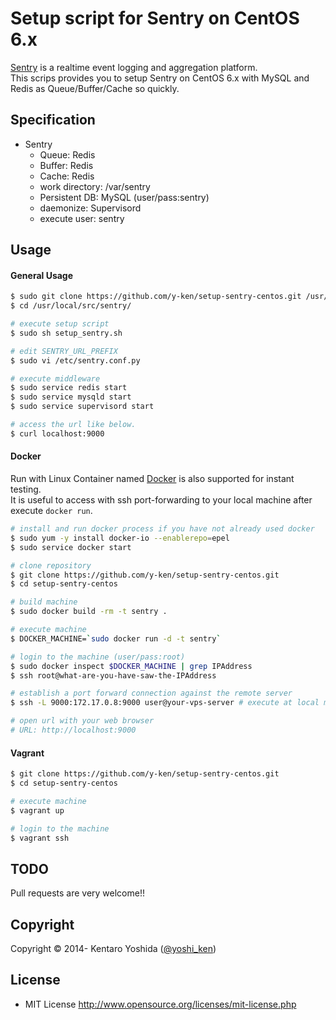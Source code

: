 # Setup script for Sentry on CentOS 6.x

[Sentry](https://getsentry.com/welcome/) is a realtime event logging and aggregation platform.<br>
This scrips provides you to setup Sentry on CentOS 6.x with MySQL and Redis as Queue/Buffer/Cache so quickly.

## Specification

* Sentry
  * Queue: Redis
  * Buffer: Redis
  * Cache: Redis
  * work directory: /var/sentry
  * Persistent DB: MySQL (user/pass:sentry)
  * daemonize: Supervisord
  * execute user: sentry

## Usage

#### General Usage

```sh
$ sudo git clone https://github.com/y-ken/setup-sentry-centos.git /usr/local/src/sentry/
$ cd /usr/local/src/sentry/

# execute setup script
$ sudo sh setup_sentry.sh

# edit SENTRY_URL_PREFIX
$ sudo vi /etc/sentry.conf.py

# execute middleware
$ sudo service redis start
$ sudo service mysqld start
$ sudo service supervisord start

# access the url like below.
$ curl localhost:9000
```

#### Docker

Run with Linux Container named [Docker](https://www.docker.io/) is also supported for instant testing.<br>
It is useful to access with ssh port-forwarding to your local machine after execute `docker run`.

```sh
# install and run docker process if you have not already used docker
$ sudo yum -y install docker-io --enablerepo=epel
$ sudo service docker start

# clone repository
$ git clone https://github.com/y-ken/setup-sentry-centos.git
$ cd setup-sentry-centos

# build machine
$ sudo docker build -rm -t sentry .

# execute machine
$ DOCKER_MACHINE=`sudo docker run -d -t sentry`

# login to the machine (user/pass:root)
$ sudo docker inspect $DOCKER_MACHINE | grep IPAddress
$ ssh root@what-are-you-have-saw-the-IPAddress

# establish a port forward connection against the remote server
$ ssh -L 9000:172.17.0.8:9000 user@your-vps-server # execute at local machine

# open url with your web browser
# URL: http://localhost:9000
```

#### Vagrant

```sh
$ git clone https://github.com/y-ken/setup-sentry-centos.git
$ cd setup-sentry-centos

# execute machine
$ vagrant up

# login to the machine
$ vagrant ssh
```

## TODO

Pull requests are very welcome!!

## Copyright

Copyright © 2014- Kentaro Yoshida ([@yoshi_ken](https://twitter.com/yoshi_ken))

## License

* MIT License http://www.opensource.org/licenses/mit-license.php
